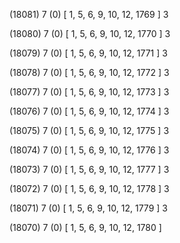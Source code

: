 (18081) 7 (0) [ 1, 5, 6, 9, 10, 12, 1769 ] 3 


(18080) 7 (0) [ 1, 5, 6, 9, 10, 12, 1770 ] 3 


(18079) 7 (0) [ 1, 5, 6, 9, 10, 12, 1771 ] 3 


(18078) 7 (0) [ 1, 5, 6, 9, 10, 12, 1772 ] 3 


(18077) 7 (0) [ 1, 5, 6, 9, 10, 12, 1773 ] 3 


(18076) 7 (0) [ 1, 5, 6, 9, 10, 12, 1774 ] 3 


(18075) 7 (0) [ 1, 5, 6, 9, 10, 12, 1775 ] 3 


(18074) 7 (0) [ 1, 5, 6, 9, 10, 12, 1776 ] 3 


(18073) 7 (0) [ 1, 5, 6, 9, 10, 12, 1777 ] 3 


(18072) 7 (0) [ 1, 5, 6, 9, 10, 12, 1778 ] 3 


(18071) 7 (0) [ 1, 5, 6, 9, 10, 12, 1779 ] 3 


(18070) 7 (0) [ 1, 5, 6, 9, 10, 12, 1780 ]  

